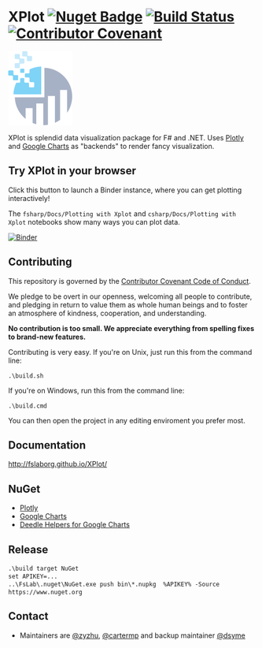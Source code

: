 # XPlot [![Nuget Badge](https://buildstats.info/nuget/XPlot.Plotly)](https://www.nuget.org/packages/XPlot.Plotly/) [![Build Status](https://dev.azure.com/xplot/xplot/_apis/build/status/fslaborg.XPlot?branchName=master)](https://dev.azure.com/xplot/xplot/_build/latest?definitionId=1&branchName=master) [![Contributor Covenant](https://img.shields.io/badge/Contributor%20Covenant-v1.4%20adopted-ff69b4.svg)](code-of-conduct.md)

![XPlot logo](misc/XPlot.png)

XPlot is splendid data visualization package for F# and .NET. Uses [Plotly](https://plot.ly/graphing-libraries/) and [Google Charts](https://developers.google.com/chart/) as "backends" to render fancy visualization.

## Try XPlot in your browser

Click this button to launch a Binder instance, where you can get plotting interactively!

The `fsharp/Docs/Plotting with Xplot` and `csharp/Docs/Plotting with Xplot` notebooks show many ways you can plot data.

[![Binder](https://mybinder.org/badge_logo.svg)](https://mybinder.org/v2/gh/dotnet/try/master?urlpath=lab)

## Contributing

This repository is governed by the [Contributor Covenant Code of Conduct](https://www.contributor-covenant.org/).

We pledge to be overt in our openness, welcoming all people to contribute, and pledging in return to value them as whole human beings and to foster an atmosphere of kindness, cooperation, and understanding.

**No contribution is too small. We appreciate everything from spelling fixes to brand-new features.**

Contributing is very easy. If you're on Unix, just run this from the command line:

    .\build.sh

If you're on Windows, run this from the command line:

    .\build.cmd

You can then open the project in any editing enviroment you prefer most.

## Documentation

http://fslaborg.github.io/XPlot/

## NuGet

* [Plotly](http://www.nuget.org/packages/XPlot.Plotly/)
* [Google Charts](http://www.nuget.org/packages/XPlot.GoogleCharts/)
* [Deedle Helpers for Google Charts](http://www.nuget.org/packages/XPlot.GoogleCharts.Deedle/)

## Release

    .\build target NuGet
    set APIKEY=...
    ..\FsLab\.nuget\NuGet.exe push bin\*.nupkg  %APIKEY% -Source https://www.nuget.org

## Contact

* Maintainers are [@zyzhu](http://github.com/zyzhu), [@cartermp](http://github.com/cartermp) and backup maintainer [@dsyme](http://github.com/dsyme) 
